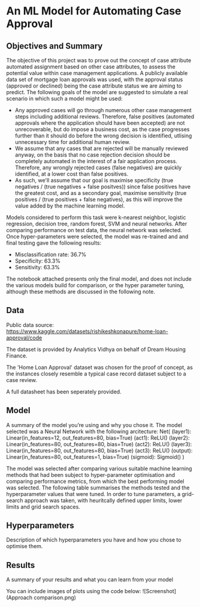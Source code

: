 # An ML Model for Automating Case Approval


## Objectives and Summary
The objective of this project was to prove out the concept of case attribute automated assignment based on other case attributes, to assess the potential value within case management applications. A publicly available data set of mortgage loan approvals was used, with the approval status (approved or declined) being the case attribute status we are aiming to predict. The following goals of the model are suggested to simulate a real scenario in which such a model might be used:
- Any approved cases will go through numerous other case management steps including additional reviews. Therefore, false positives (automated approvals where the application should have been accepted) are not unrecoverable, but do impose a business cost, as the case progresses further than it should do before the wrong decision is identified, utlising unnecessary time for additional human review.
- We assume that any cases that are rejected will be manually reviewed anyway, on the basis that no case rejection decision should be completely automated in the interest of a fair application process. Therefore, any wrongly rejected cases (false negatives) are quickly identified, at a lower cost than false positives.
- As such, we'll assume that our goal is maximise specificity (true negatives / (true negatives + false positves)) since false positives have the greatest cost, and as a secondary goal, maximise sensitivity (true positives / (true positives + false negatives), as this will improve the value added by the machine learning model.

Models considered to perform this task were k-nearest neighbor, logistic regression, decision tree, random forest, SVM and neural networks. After comparing performance on test data, the neural network was selected. Once hyper-parameters were selected, the model was re-trained and and final testing gave the following results:
- Misclassification rate: 36.7%
- Specificity: 63.3%
- Sensitivity: 63.3%

The notebook attached presents only the final model, and does not include the various models build for comparison, or the hyper parameter tuning, although these methods are discussed in the following note.

## Data
Public data source: https://www.kaggle.com/datasets/rishikeshkonapure/home-loan-approval/code

The dataset is provided by Analytics Vidhya on behalf of Dream Housing Finance.

The 'Home Loan Approval' dataset was chosen for the proof of concept, as the instances closely resemble a typical case record dataset subject to a case review.

A full datasheet has been seperately provided.

## Model
A summary of the model you’re using and why you chose it. 
The model selected was a Neural Network with the following arcitecture:
Net(
  (layer1): Linear(in_features=12, out_features=80, bias=True)
  (act1): ReLU()
  (layer2): Linear(in_features=80, out_features=80, bias=True)
  (act2): ReLU()
  (layer3): Linear(in_features=80, out_features=80, bias=True)
  (act3): ReLU()
  (output): Linear(in_features=80, out_features=1, bias=True)
  (sigmoid): Sigmoid()
)

The model was selected after comparing various suitable machine learning methods that had been subject to hyper-parameter optimisation and comparing performance metrics, from which the best performing model was selected. The following table summarises the methods tested and the hyperparameter values that were tuned. In order to tune parameters, a grid-search approach was taken, with heuritcally defined upper limits, lower limits and grid search spaces.




## Hyperparameters
Description of which hyperparameters you have and how you chose to optimise them. 

## Results
A summary of your results and what you can learn from your model 

You can include images of plots using the code below:
![Screenshot](Approach comparison.png)

